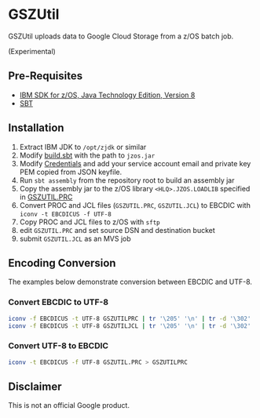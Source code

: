 # GSZUtil

GSZUtil uploads data to Google Cloud Storage from a z/OS batch job.

(Experimental)


## Pre-Requisites

* [IBM SDK for z/OS, Java Technology Edition, Version 8](https://developer.ibm.com/javasdk/support/zos/)
* [SBT](https://www.scala-sbt.org/download.html)


## Installation

1. Extract IBM JDK to `/opt/zjdk` or similar
2. Modify [build.sbt](build.sbt) with the path to `jzos.jar`
3. Modify [Credentials](src/main/scala/com/google/cloud/gszutil/Credentials.scala) and add your service account email and private key PEM copied from JSON keyfile.
3. Run `sbt assembly` from the repository root to build an assembly jar
4. Copy the assembly jar to the z/OS library `<HLQ>.JZOS.LOADLIB` specified in [GSZUTIL.PRC](GSZUTIL.PRC)
5. Convert PROC and JCL files (`GSZUTIL.PRC`, `GSZUTIL.JCL`) to EBCDIC with `iconv -t EBCDICUS -f UTF-8`
6. Copy PROC and JCL files to z/OS with `sftp`
6. edit `GSZUTIL.PRC` and set source DSN and destination bucket
6. submit `GSZUTIL.JCL` as an MVS job


## Encoding Conversion

The examples below demonstrate conversion between EBCDIC and UTF-8.


### Convert EBCDIC to UTF-8

```sh
iconv -f EBCDICUS -t UTF-8 GSZUTILPRC | tr '\205' '\n' | tr -d '\302' | tr -cd '\11\12\15\40-\176' > GSZUTIL.PRC
iconv -f EBCDICUS -t UTF-8 GSZUTILJCL | tr '\205' '\n' | tr -d '\302' | tr -cd '\11\12\15\40-\176' > GSZUTIL.JCL
```

### Convert UTF-8 to EBCDIC

```sh
iconv -t EBCDICUS -f UTF-8 GSZUTIL.PRC > GSZUTILPRC
```

## Disclaimer

This is not an official Google product.
